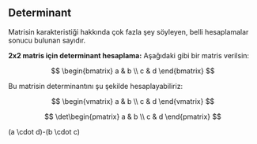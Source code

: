 ## Determinant

Matrisin karakteristiği hakkında çok fazla şey söyleyen, belli hesaplamalar sonucu bulunan sayıdır.

**2x2 matris için determinant hesaplama:** Aşağıdaki gibi bir matris verilsin:

$$
\begin{bmatrix}
a & b \\
c & d
\end{bmatrix}
$$

Bu matrisin determinantını şu şekilde hesaplayabiliriz:

$$
\begin{vmatrix}
a & b \\
c & d
\end{vmatrix}
$$

$$
\det\begin{pmatrix}
a & b \\
c & d
\end{pmatrix}
$$

(a \cdot d)-(b \cdot c)
